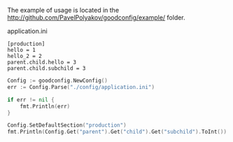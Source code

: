 


The example of usage is located in the http://github.com/PavelPolyakov/goodconfig/example/ folder.

application.ini
```
[production]
hello = 1
hello_2 = 2
parent.child.hello = 3
parent.child.subchild = 3
```

```Go
Config := goodconfig.NewConfig()
err := Config.Parse("./config/application.ini")

if err != nil {
    fmt.Println(err)
}

Config.SetDefaultSection("production")
fmt.Println(Config.Get("parent").Get("child").Get("subchild").ToInt())
```